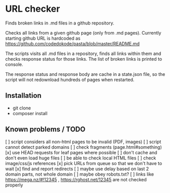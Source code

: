 # URL checker

Finds broken links in .md files in a github repository.

Checks all links from a given github page (only from .md pages). Currently starting github URL is hardcoded as https://github.com/codedokode/pasta/blob/master/README.md

The scripts visits all .md files in a repository, finds all links within them and checks response status for those links. The list of broken links is printed to console.

The response status and response body are cache in a state.json file, so the script will not redownload hundreds of pages when restarted.

## Installation

- git clone
- composer install

## Known problems / TODO

[ ] script considers all non-html pages to be invalid (PDF, images)
[ ] script cannot detect parked domains
[ ] check fragments (page.html#something)
[x] use HEAD requests for leaf pages where possible
[ ] don't cache and don't even load huge files
[ ] be able to check local HTML files
[ ] check image/css/js references
[x] pick URLs from queue so that we don't have to wait
[x] find and report redirects
[ ] maybe use delay based on last 2 domain parts, not whole domain
[ ] maybe obey robots.txt? 
[ ] links like https://mega.nz/#!12345 , https://rghost.net/12345 are not checked properly

